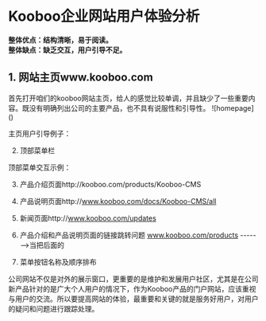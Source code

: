 <h1>Kooboo企业网站用户体验分析</h1>

<strong>整体优点：结构清晰，易于阅读。<br/>
整体缺点：缺乏交互，用户引导不足。</strong>

<h2>1. 网站主页www.kooboo.com</h2>
首先打开咱们的kooboo网站主页，给人的感觉比较单调，并且缺少了一些重要内容。既没有明确列出公司的主要产品，也不具有说服性和引导性。
![homepage]()
  

主页用户引导例子：
  

2. 顶部菜单栏
  

顶部菜单交互示例：
  

3. 产品介绍页面http://kooboo.com/products/Kooboo-CMS
  

4. 产品说明页面http://www.kooboo.com/docs/Kooboo-CMS/all
  
6. 新闻页面http://www.kooboo.com/updates
 

5. 产品介绍和产品说明页面的链接跳转问题
www.kooboo.com/products ------->当把后面的
 

6. 菜单按钮名称及顺序排布


公司网站不仅是对外的展示窗口，更重要的是维护和发展用户社区，尤其是在公司新产品针对的是广大个人用户的情况下，作为Kooboo产品的门户网站，应该重视与用户的交流。所以要提高网站的体验，最重要和关键的就是服务好用户，对用户的疑问和问题进行跟踪处理。
